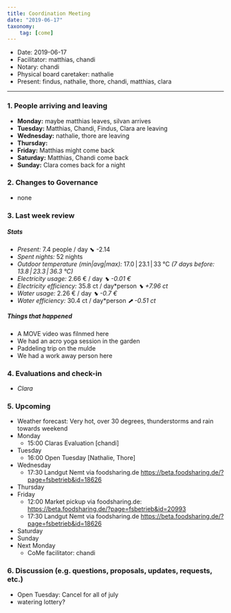 ```yaml
---
title: Coordination Meeting
date: "2019-06-17"
taxonomy:
    tag: [come]
---
```


- Date: 2019-06-17
- Facilitator: matthias, chandi
- Notary: chandi
- Physical board caretaker: nathalie
- Present: findus, nathalie, thore, chandi, matthias, clara

----
<!-- 0. Minute of silence -->

### 1. People arriving and leaving
- **Monday:** maybe matthias leaves, silvan arrives
- **Tuesday:** Matthias, Chandi, Findus, Clara are leaving
- **Wednesday:** nathalie, thore are leaving
- **Thursday:**
- **Friday:** Matthias might come back
- **Saturday:** Matthias, Chandi come back
- **Sunday:** Clara comes back for a night


### 2. Changes to Governance
- none

### 3. Last week review
##### Stats
<!-- Read counters in heating room and append to water.csv and gas.csv in https://gitlab.com/kanthaus/kanthaus-public/tree/master/resourcesUsed, update the residence record (https://gitlab.com/kanthaus/kanthaus-private/blob/master/residenceRecord.csv) otherwise the script will complain -->
<!-- press the play button on https://gitlab.com/kanthaus/kanthaus-private/pipeline_schedules and it will print to #kanthaus-residence -->

- *Present:* 7.4 people / day ⬊  -2.14
- *Spent nights:* 52 nights
- *Outdoor temperature (min|avg|max):* 17.0 | 23.1 | 33 °C _(7 days before: 13.8 | 23.3 | 36.3 °C)_
- *Electricity usage:* 2.66 € / day _⬊ -0.01 €_
- *Electricity efficiency:* 35.8 ct / day*person _⬊ +7.96 ct_
- *Water usage:* 2.26 € / day _⬊ -0.7 €_
- *Water efficiency:* 30.4 ct / day*person _⬈ -0.51 ct_

##### Things that happened
- A MOVE video was filnmed here
- We had an acro yoga session in the garden
- Paddeling trip on the mulde
- We had a work away person here

### 4. Evaluations and check-in
- *Clara*

### 5. Upcoming <!-- https://cloud.kanthaus.online/apps/calendar/ -->
- Weather forecast: Very hot, over 30 degrees, thunderstorms and rain towards weekend
- Monday
    - 15:00 Claras Evaluation [chandi]
- Tuesday
    - 16:00 Open Tuesday [Nathalie, Thore]
- Wednesday
    - 17:30 Landgut Nemt via foodsharing.de https://beta.foodsharing.de/?page=fsbetrieb&id=18626
- Thursday
- Friday
    - 12:00 Market pickup via foodsharing.de: https://beta.foodsharing.de/?page=fsbetrieb&id=20993
    - 17:30 Landgut Nemt via foodsharing.de https://beta.foodsharing.de/?page=fsbetrieb&id=18626
- Saturday
- Sunday
- Next Monday
    - CoMe facilitator: chandi


### 6. Discussion (e.g. questions, proposals, updates, requests, etc.)
- Open Tuesday: Cancel for all of july
- watering lottery?
